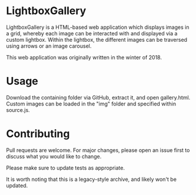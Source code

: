 # LightboxGallery
LightboxGallery is a HTML-based web application which displays images in a grid, whereby each image can be interacted with and displayed via a custom lightbox. Within the lightbox, the different images can be traversed using arrows or an image carousel.

This web application was originally written in the winter of 2018.

# Usage
Download the containing folder via GitHub, extract it, and open gallery.html. Custom images can be loaded in the "img" folder and specified within source.js.

# Contributing
Pull requests are welcome. For major changes, please open an issue first to discuss what you would like to change.

Please make sure to update tests as appropriate.

It is worth noting that this is a legacy-style archive, and likely won't be updated.
